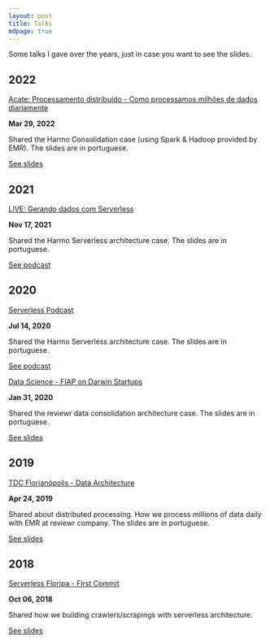 ```yaml
---
layout: post
title: Talks
mdpage: true
---
```


Some talks I gave over the years, just in case you want to see the slides.

## 2022

[Acate: Processamento distribuído - Como processamos milhões de dados diariamente](https://speakerdeck.com/leonardorifeli/harmo-talk-processamento-distribuido-como-processamos-milhoes-de-dados-diariamente)

**Mar 29, 2022**

Shared the Harmo Consolidation case (using Spark & Hadoop provided by EMR). The slides are in portuguese.

[See slides](https://speakerdeck.com/leonardorifeli/harmo-talk-processamento-distribuido-como-processamos-milhoes-de-dados-diariamente)

## 2021

[LIVE: Gerando dados com Serverless](https://www.youtube.com/watch?v=vM0l-d50jLI&ab_channel=DanielCastro)

**Nov 17, 2021**

Shared the Harmo Serverless architecture case. The slides are in portuguese.

[See podcast](https://www.youtube.com/watch?v=vM0l-d50jLI&ab_channel=DanielCastro)

## 2020

[Serverless Podcast](https://anchor.fm/semservidor/episodes/Episdio-3---Serverless-na-Harmo-egknu5)

**Jul 14, 2020**

Shared the Harmo Serverless architecture case. The slides are in portuguese.

[See podcast](https://speakerdeck.com/leonardorifeli/reviewr-data-consolidation-case)

[Data Science - FIAP on Darwin Startups](https://www.fiap.com.br/shift/curso/workshops/data-science-dos-fundamentos-as-aplicacoes)

**Jan 31, 2020**

Shared the reviewr data consolidation architecture case. The slides are in portuguese.

[See slides](https://speakerdeck.com/leonardorifeli/reviewr-data-consolidation-case)

## 2019

[TDC Florianópolis - Data Architecture](https://thedevconf.com/tdc/2019/florianopolis/trilha-arquitetura-de-dados)

**Apr 24, 2019**

Shared about distributed processing. How we process millions of data daily with EMR at reviewr company. The slides are in portuguese.

[See slides](https://speakerdeck.com/leonardorifeli/distributed-processing-how-we-process-millions-of-data-daily-with-emr)

## 2018

[Serverless Floripa - First Commit](https://www.meetup.com/pt-BR/Serverless-Floripa/events/253774158/)

**Oct 06, 2018**

Shared how we building crawlers/scrapings with serverless architecture.

[See slides](https://speakerdeck.com/leonardorifeli/building-crawlers-with-serverless)
